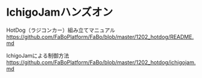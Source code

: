 # IchigoJamハンズオン

HotDog（ラジコンカー）組み立てマニュアル
https://github.com/FaBoPlatform/FaBo/blob/master/1202_hotdog/README.md

IchigoJamによる制御方法
https://github.com/FaBoPlatform/FaBo/blob/master/1202_hotdog/ichigojam.md
